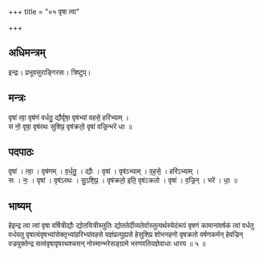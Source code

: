 +++
title = "०५ वृषा त्वा"

+++
## अधिमन्त्रम्
इन्द्रः। प्रभूवसुराङ्गिरसः। त्रिष्टुप्।

## मन्त्रः
वृषा॑ त्वा॒ वृष॑णं वर्धतु॒ द्यौर्वृषा॒ वृष॑भ्यां वहसे॒ हरि॑भ्याम् ।  
स नो॒ वृषा॒ वृष॑रथः सुशिप्र॒ वृष॑क्रतो॒ वृषा॑ वज्रि॒न्भरे॑ धाः ॥

## पदपाठः
वृषा॑ । त्वा॒ । वृष॑णम् । व॒र्ध॒तु॒ । द्यौः । वृषा॑ । वृष॑ऽभ्याम् । व॒ह॒से॒ । हरि॑ऽभ्याम् ।  
सः । नः॒ । वृषा॑ । वृष॑ऽरथः । सु॒ऽशि॒प्र॒ । वृष॑क्रतो॒ इति॒ वृष॑ऽक्रतो । वृषा॑ । व॒ज्रि॒न् । भरे॑ । धाः॒ ॥

## भाष्यम्
हेइन्द्र त्वा त्वां वृषा वर्षित्रीद्यौः द्योतयित्रीस्तुतिः द्योततेर्दीव्यतेर्वास्तुत्यर्थस्येदंरूपं वृषणं कामानांवर्षकं त्वां वर्धतु वर्धयतु वृषात्वंवृषभ्यांसेक्तृभ्यांहरिभ्यांवहसे यज्ञंप्रत्युह्यसे हेसुशिप्र शोभनहनो वृषक्रतो वर्षणकर्मन् हेवज्रिन् वज्रयुक्तेन्द्र सत्वंवृषावृषरथश्चसन् नोस्मान्भरेसङ्ग्रामे भरणवतियज्ञेवाधाः धारय ॥ ५ ॥